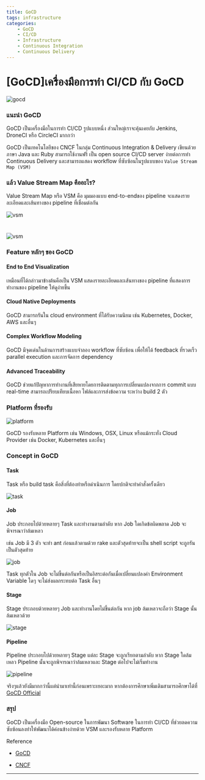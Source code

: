 ```yaml
---
title: GoCD
tags: infrastructure
categories:
    - GoCD
    - CI/CD
    - Infrastructure
    - Continuous Integration
    - Continuous Delivery
---
```


# [GoCD]เครื่องมือการทำ CI/CD กับ GoCD

![gocd](https://miro.medium.com/proxy/1*J2iFOKfLesB6PafNvjYUsw.png)

### แนะนำ GoCD

GoCD เป็นเครื่องมือในการทำ CI/CD รูปแบบหนึ่ง ส่วนใหญ่เราจะคุ้นเคยกับ Jenkins, DroneCI หรือ CircleCI มากกว่า

GoCD เป็นเทคโนโลยีของ CNCF ในกลุ่ม Continuous Integration & Delivery เขียนด้วยภาษา Java และ Ruby สามารถใช้งานฟรี เป็น open source CI/CD server ง่ายต่อการทำ Continuous Delivery และสามารถแสดง workflow ที่ซับซ้อนในรูปแบบของ `Value Stream Map (VSM)`

### แล้ว Value Stream Map คืออะไร?
Value Stream Map หรือ VSM คือ มุมมองแบบ end-to-endของ pipeline จะแสดงรายละเอียดและเส้นทางของ pipeline ที่เชื่อมต่อกัน

![vsm](https://miro.medium.com/max/700/0*qxfrM6ZguUb0OtR7.png)
# 
![vsm](https://miro.medium.com/max/700/0*tPp5105Fvd66wbUj.png)

### Feature หลักๆ ของ GoCD
#### End to End Visualization
เหมือนที่ได้กล่าวมาข้างต้นคือเป็น VSM แสดงรายละเอียดและเส้นทางของ pipeline ที่แสดงการทำงานของ pipeline ให้ดูง่ายขึ้น
#### Cloud Native Deployments
GoCD สามารถรันใน cloud environment ที่ได้รับความนิยม เช่น Kubernetes, Docker, AWS และอื่นๆ
#### Complex Workflow Modeling
GoCD มีจุดเด่นในด้านการสร้างแบบจำลอง workflow ที่ซับซ้อน เพื่อให้ได้ feedback ที่รวดเร็ว parallel execution และการจัดการ dependency
#### Advanced Traceability
GoCD ช่วยแก้ปัญหาการทำงานที่เสียหายโดยการติดตามทุกการเปลี่ยนแปลงจากการ commit แบบ real-time สามารถเปรียบเทียบเนื้อหา ไฟล์และการส่งข้อความ ระหว่าง build 2 ตัว

### Platform ที่รองรับ
![platform](https://miro.medium.com/max/288/1*01veeP-lrnlyLdN2D4-6uQ.png)

GoCD รองรับหลาย Platform เช่น Windows, OSX, Linux หรือแม้กระทั่ง Cloud Provider เช่น Docker, Kubernetes และอื่นๆ

### Concept in GoCD
#### Task
Task หรือ build task คือสิ่งที่ต้องทำหรือดำเนินการ โดยปกติจะทำคำสั่งครั้งเดียว

![task](https://miro.medium.com/max/700/0*3OOLjXRG_gPC2nsl.png)

#### Job
Job ประกอบไปด้วยหลายๆ Task และทำงานตามลำดับ หาก Job ใดเกิดข้อผิดพลาด Job จะพิจารณาว่าล้มเหลว

เช่น Job มี 3 ตัว จะทำ ant ก่อนแล้วตามด้วย rake และตัวสุดท้ายจะเป็น shell script จะถูกรันเป็นตัวสุดท้าย

![job](https://miro.medium.com/max/700/0*bPKQWTVQPPbfDQXF.png)

Task ทุกตัวใน Job จะไม่ขึ้นต่อกันหรือเป็นอิสระต่อกันเมื่อเปลี่ยนแปลงค่า Environment Variable ใดๆ จะไม่ส่งผลกระทบต่อ Task อื่นๆ

#### Stage
Stage ประกอบด้วยหลายๆ Job และทำงานโดยไม่ขึ้นต่อกัน หาก job ล้มเหลวจะถือว่า Stage นั้นล้มเหลวด้วย

![stage](https://miro.medium.com/proxy/0*efJt_GZ4O8XjWOjD.png)

#### Pipeline
Pipeline ประกอบไปด้วยหลายๆ Stage แต่ละ Stage จะถูกเรียกตามลำดับ หาก Stage ใดล้มเหลว Pipeline นั้นจะถูกพิจารณาว่าล้มเหลวและ Stage ต่อไปจะไม่เริ่มทำงาน

![pipeline](https://miro.medium.com/max/700/0*MP8lcOwPACVkrY42.png)

จริงๆแล้วยังมีมากกว่านี้แต่นำมาเท่านี้ก่อนเพราะเยอะมาก หากต้องการศึกษาเพิ่มเติมสามารถศึกษาได้ที่ [GoCD Official](https://www.gocd.org/)

### สรุป
GoCD เป็นเครื่องมือ Open-source ในการพัฒนา Software ในการทำ CI/CD ที่ช่วยลดความซับซ้อนลงทำให้พัฒนาได้ค่อนข้างง่ายด้วย VSM และรองรับหลาย Platform

Reference

* [GoCD](https://www.gocd.org/)

* [CNCF](https://landscape.cncf.io/)

---
<Badge :text="page" v-for="(page, i) in $page.frontmatter.categories" :key="i"/>